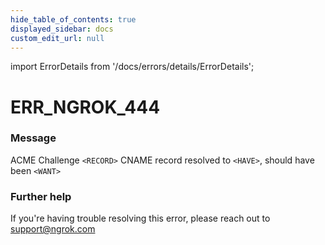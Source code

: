 ```yaml
---
hide_table_of_contents: true
displayed_sidebar: docs
custom_edit_url: null
---
```


import ErrorDetails from '/docs/errors/details/ErrorDetails';

# ERR_NGROK_444

### Message
ACME Challenge `<RECORD>` CNAME record resolved to `<HAVE>`, should have been `<WANT>`

### Further help
If you're having trouble resolving this error, please reach out to [support@ngrok.com](mailto:support@ngrok.com?subject=Help%20with%20ERR_NGROK_444)

<ErrorDetails error='err_ngrok_444' />
